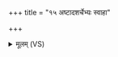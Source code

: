 +++
title = "१५ अष्टादशर्चेभ्यः स्वाहा"

+++
<details><summary>मूलम् (VS)</summary>

अ॑ष्टादश॒र्चेभ्यः॒ स्वाहा॑ ॥
</details>